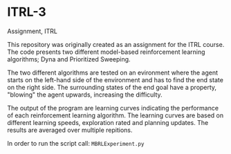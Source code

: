 # ITRL-3

Assignment, ITRL

This repository was originally created as an assignment for the ITRL course. The code presents two different model-based reinforcement learning algorithms; Dyna and Prioritized Sweeping.

The two different algorithms are tested on an evironment where the agent starts on the left-hand side of the environment and has to find the end state on the right side. The surrounding states of the end goal have a property, "blowing" the agent upwards, increasing the difficulty. 

The output of the program are learning curves indicating the performance of each reinforcement learning algorithm. The learning curves are based on different learning speeds, exploration rated and planning updates. The results are averaged over multiple repitions.

In order to run the script call: ```MBRLExperiment.py```

